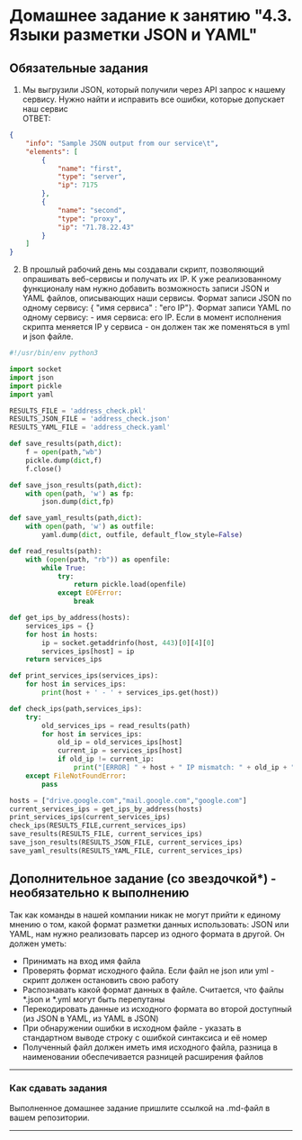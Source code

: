 # Домашнее задание к занятию "4.3. Языки разметки JSON и YAML"

## Обязательные задания

1. Мы выгрузили JSON, который получили через API запрос к нашему сервису. Нужно найти и исправить все ошибки, которые допускает наш сервис
   <br>
ОТВЕТ:
```json
{
    "info": "Sample JSON output from our service\t",
    "elements": [
        {
            "name": "first",
            "type": "server",
            "ip": 7175
        },
        {
            "name": "second",
            "type": "proxy",
            "ip": "71.78.22.43"
        }
    ]
}
```
2. В прошлый рабочий день мы создавали скрипт, позволяющий опрашивать веб-сервисы и получать их IP. К уже реализованному функционалу нам нужно добавить возможность записи JSON и YAML файлов, описывающих наши сервисы. Формат записи JSON по одному сервису: { "имя сервиса" : "его IP"}. Формат записи YAML по одному сервису: - имя сервиса: его IP. Если в момент исполнения скрипта меняется IP у сервиса - он должен так же поменяться в yml и json файле.
```python
#!/usr/bin/env python3

import socket
import json
import pickle
import yaml

RESULTS_FILE = 'address_check.pkl'
RESULTS_JSON_FILE = 'address_check.json'
RESULTS_YAML_FILE = 'address_check.yaml'

def save_results(path,dict):
	f = open(path,"wb")
	pickle.dump(dict,f)
	f.close()

def save_json_results(path,dict):
	with open(path, 'w') as fp:
		json.dump(dict,fp)

def save_yaml_results(path,dict):
	with open(path, 'w') as outfile:
		yaml.dump(dict, outfile, default_flow_style=False)

def read_results(path):
	with (open(path, "rb")) as openfile:
		while True:
			try:
				return pickle.load(openfile)
			except EOFError:
				break

def get_ips_by_address(hosts):
	services_ips = {}
	for host in hosts:
		ip = socket.getaddrinfo(host, 443)[0][4][0]
		services_ips[host] = ip
	return services_ips

def print_services_ips(services_ips):
	for host in services_ips:
		print(host + ' - ' + services_ips.get(host))

def check_ips(path,services_ips):
	try:
		old_services_ips = read_results(path)
		for host in services_ips:
			old_ip = old_services_ips[host]
			current_ip = services_ips[host] 
			if old_ip != current_ip:
				print("[ERROR] " + host + " IP mismatch: " + old_ip + " " + current_ip)
	except FileNotFoundError:
		pass

hosts = ["drive.google.com","mail.google.com","google.com"]
current_services_ips = get_ips_by_address(hosts)
print_services_ips(current_services_ips)
check_ips(RESULTS_FILE,current_services_ips)
save_results(RESULTS_FILE, current_services_ips)
save_json_results(RESULTS_JSON_FILE, current_services_ips)
save_yaml_results(RESULTS_YAML_FILE, current_services_ips) 
```

## Дополнительное задание (со звездочкой*) - необязательно к выполнению

Так как команды в нашей компании никак не могут прийти к единому мнению о том, какой формат разметки данных использовать: JSON или YAML, нам нужно реализовать парсер из одного формата в другой. Он должен уметь:
* Принимать на вход имя файла
* Проверять формат исходного файла. Если файл не json или yml - скрипт должен остановить свою работу
* Распознавать какой формат данных в файле. Считается, что файлы *.json и *.yml могут быть перепутаны
* Перекодировать данные из исходного формата во второй доступный (из JSON в YAML, из YAML в JSON)
* При обнаружении ошибки в исходном файле - указать в стандартном выводе строку с ошибкой синтаксиса и её номер
* Полученный файл должен иметь имя исходного файла, разница в наименовании обеспечивается разницей расширения файлов

---

### Как сдавать задания

Выполненное домашнее задание пришлите ссылкой на .md-файл в вашем репозитории.

---
